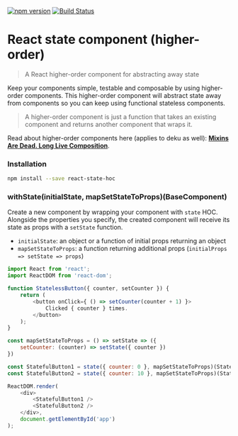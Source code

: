 [![npm version](https://badge.fury.io/js/react-state-hoc.svg)](https://badge.fury.io/js/react-state-hoc)
[![Build Status](https://travis-ci.org/troch/react-state-hoc.svg?branch=v1.0.4)](https://travis-ci.org/troch/react-state-hoc)

# React state component (higher-order)

> A React higher-order component for abstracting away state

Keep your components simple, testable and composable by using higher-order components.
This higher-order component will abstract state away from components so you can keep using functional stateless components.

> A higher-order component is just a function that takes an existing component and returns another component that wraps it.

Read about higher-order components here (applies to deku as well): __[Mixins Are Dead. Long Live Composition](https://medium.com/@dan_abramov/mixins-are-dead-long-live-higher-order-components-94a0d2f9e750#.c8wftb16t)__.


### Installation

```sh
npm install --save react-state-hoc
```


### withState(initialState, mapSetStateToProps)(BaseComponent)

Create a new component by wrapping your component with `state` HOC. Alongside the properties you specify, the created component will receive its state as props with a `setState` function.

- `initialState`: an object or a function of initial props returning an object
- `mapSetStateToProps`: a function returning additional props (`initialProps => setState => props`)


```javascript
import React from 'react';
import ReactDOM from 'react-dom';

function StatelessButton({ counter, setCounter }) {
    return (
        <button onClick={ () => setCounter(counter + 1) }>
            Clicked { counter } times.
        </button>
    );
}

const mapSetStateToProps = () => setState => ({
    setCounter: (counter) => setState({ counter })
})

const StatefulButton1 = state({ counter: 0 }, mapSetStateToProps)(StatelessButton);
const StatefulButton2 = state({ counter: 10 }, mapSetStateToProps)(StatelessButton);

ReactDOM.render(
    <div>
        <StatefulButton1 />
        <StatefulButton2 />
    </div>,
    document.getElementById('app')
);
```
